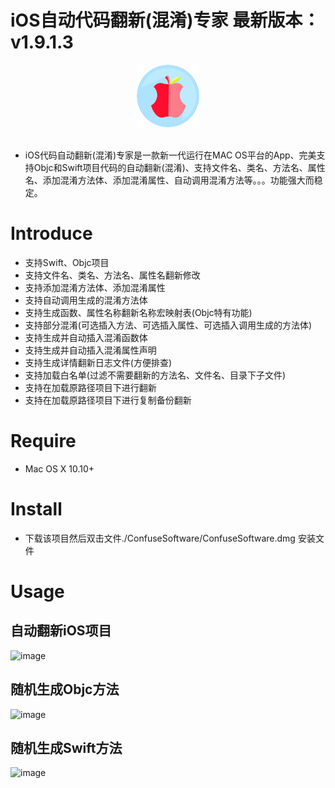 # iOS自动代码翻新(混淆)专家   最新版本：v1.9.1.3
<div align=center><img src="https://github.com/netyouli/WHC_ConfuseSoftware/blob/master/ConfuseSoftware/logo.png" width = "100" height = "100"/></div></br>


-  iOS代码自动翻新(混淆)专家是一款新一代运行在MAC OS平台的App、完美支持Objc和Swift项目代码的自动翻新(混淆)、支持文件名、类名、方法名、属性名、添加混淆方法体、添加混淆属性、自动调用混淆方法等。。。功能强大而稳定。


Introduce
==============
-  支持Swift、Objc项目
-  支持文件名、类名、方法名、属性名翻新修改
-  支持添加混淆方法体、添加混淆属性
-  支持自动调用生成的混淆方法体
-  支持生成函数、属性名称翻新名称宏映射表(Objc特有功能)
-  支持部分混淆(可选插入方法、可选插入属性、可选插入调用生成的方法体)
-  支持生成并自动插入混淆函数体
-  支持生成并自动插入混淆属性声明
-  支持生成详情翻新日志文件(方便排查)
-  支持加载白名单(过滤不需要翻新的方法名、文件名、目录下子文件)
-  支持在加载原路径项目下进行翻新
-  支持在加载原路径项目下进行复制备份翻新

Require
==============
* Mac OS X 10.10+

Install
==============
* 下载该项目然后双击文件./ConfuseSoftware/ConfuseSoftware.dmg 安装文件

Usage
==============

## 自动翻新iOS项目
![image](https://github.com/netyouli/WHC_ConfuseSoftware/blob/master/ConfuseSoftware/翻新1.png)

## 随机生成Objc方法
![image](https://github.com/netyouli/WHC_ConfuseSoftware/blob/master/ConfuseSoftware/翻新3.png)

## 随机生成Swift方法
![image](https://github.com/netyouli/WHC_ConfuseSoftware/blob/master/ConfuseSoftware/翻新2.png)



